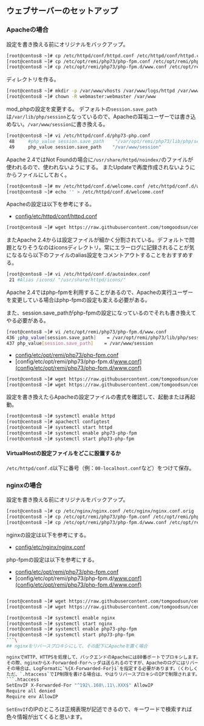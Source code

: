 ## ウェブサーバーのセットアップ

### Apacheの場合

設定を書き換える前にオリジナルをバックアップ。

```bash
[root@centos8 ~]# cp /etc/httpd/conf/httpd.conf /etc/httpd/conf/httpd.conf.orig
[root@centos8 ~]# cp /etc/opt/remi/php73/php-fpm.conf /etc/opt/remi/php73/php-fpm.conf.orig
[root@centos8 ~]# cp /etc/opt/remi/php73/php-fpm.d/www.conf /etc/opt/remi/php73/php-fpm.d/www.conf.orig

```

ディレクトリを作る。

```bash
[root@centos8 ~]# mkdir -p /var/www/vhosts /var/www/logs/httpd /var/www/session
[root@centos8 ~]# chown -R webmaster:webmaster /var/www
```

mod_phpの設定を変更する。
デフォルトの`session.save_path`は`/var/lib/php/session`となっているので、Apacheの耳垢ユーザーでは書き込めない。`/var/www/session`に書き換える。

```bash
[root@centos8 ~]# vi /etc/httpd/conf.d/php73-php.conf
 48     #php_value session.save_path    "/var/opt/remi/php73/lib/php/session"
 49     php_value session.save_path    "/var/www/session"
```

Apache 2.4ではNot Foundの場合に`/usr/share/httpd/noindex/`のファイルが使われるので、使われないようにする。
またUpdateで再度作成されないようにからファイルにしておく。

```bash
[root@centos8 ~]# mv /etc/httpd/conf.d/welcome.conf /etc/httpd/conf.d/welcome.conf.bk
[root@centos8 ~]# echo '' > /etc/httpd/conf.d/welcome.conf
```

Apacheの設定は以下を参考にする。

- [config/etc/httpd/conf/httpd.conf](config/etc/httpd/conf/httpd.conf)

```bash
[root@centos8 ~]# wget https://raw.githubusercontent.com/tomgoodsun/centos8_lamp_configs/master/config/etc/httpd/conf/httpd.conf -O /etc/httpd/conf/httpd.conf
```

またApache 2.4からは設定ファイルが細かく分割されている。デフォルトで問題となりそうなのはiconsディレクトリ。常にエラーログに記録されることが気になるなら以下のファイルのalias設定をコメントアウトすることをおすすめする。

```bash
[root@centos8 ~]# vi /etc/httpd/conf.d/autoindex.conf
 21 #Alias /icons/ "/usr/share/httpd/icons/"
```

Apache 2.4ではphp-fpmを利用することがあるので、Apacheの実行ユーザーを変更している場合はphp-fpmの設定も変える必要がある。

また、session.save_pathがphp-fpmの設定になっているのでそれも書き換えてやる必要がある。

```bash
[root@centos8 ~]# vi /etc/opt/remi/php73/php-fpm.d/www.conf
436 ;php_value[session.save_path]    = /var/opt/remi/php73/lib/php/session
437 php_value[session.save_path]    = /var/www/session
```

- [config/etc/opt/remi/php73/php-fpm.conf](config/etc/opt/remi/php73/php-fpm.conf)
- [config/etc/opt/remi/php73/php-fpm.d/www.conf](config/etc/opt/remi/php73/php-fpm.d/www.conf)

```bash
[root@centos8 ~]# wget https://raw.githubusercontent.com/tomgoodsun/centos8_lamp_configs/master/config/etc/opt/remi/php73/php-fpm.conf -O /etc/opt/remi/php73/php-fpm.conf
[root@centos8 ~]# wget https://raw.githubusercontent.com/tomgoodsun/centos8_lamp_configs/master/config/etc/opt/remi/php73/php-fpm.d/www.conf -O /etc/opt/remi/php73/php-fpm.d/www.conf
```

設定を書き換えたらApacheの設定ファイルの書式を確認して、起動または再起動。

```bash
[root@centos8 ~]# systemctl enable httpd
[root@centos8 ~]# apachectl configtest
[root@centos8 ~]# systemctl start httpd
[root@centos8 ~]# systemctl enable php73-php-fpm
[root@centos8 ~]# systemctl start php73-php-fpm
```

#### VirtualHostの設定ファイルをどこに設置するか

`/etc/httpd/conf.d`以下に番号（例：`00-localhost.conf`など）をつけて保存。

### nginxの場合

設定を書き換える前にオリジナルをバックアップ。

```bash
[root@centos8 ~]# cp /etc/nginx/nginx.conf /etc/nginx/nginx.conf.orig
[root@centos8 ~]# cp /etc/opt/remi/php73/php-fpm.conf /etc/opt/remi/php73/php-fpm.conf.orig
[root@centos8 ~]# cp /etc/opt/remi/php73/php-fpm.d/www.conf /etc/opt/remi/php73/php-fpm.d/www.conf.orig
```

nginxの設定は以下を参考にする。

- [config/etc/nginx/nginx.conf](config/etc/nginx/nginx.conf)

php-fpmの設定は以下を参考にする。

- [config/etc/opt/remi/php73/php-fpm.conf](config/etc/opt/remi/php73/php-fpm.conf)
- [config/etc/opt/remi/php73/php-fpm.d/www.conf](config/etc/opt/remi/php73/php-fpm.d/www.conf)

```bash

[root@centos8 ~]# wget https://raw.githubusercontent.com/tomgoodsun/centos8_lamp_configs/master/config/etc/opt/remi/php73/php-fpm.conf -O /etc/opt/remi/php73/php-fpm.conf
[root@centos8 ~]# wget https://raw.githubusercontent.com/tomgoodsun/centos8_lamp_configs/master/config/etc/opt/remi/php73/php-fpm.d/www.conf -O /etc/opt/remi/php73/php-fpm.d/www.conf
```

```bash
[root@centos8 ~]# systemctl enable nginx
[root@centos8 ~]# systemctl start nginx
[root@centos8 ~]# systemctl enable php73-php-fpm
[root@centos8 ~]# systemctl start php73-php-fpm
```\
## nginxをリバースプロキシにして、その配下にApacheを置く場合

nginxでHTTP、HTTPSを処理して、バックエンドのApacheには80番ポートでプロキシします。  
その際、nginxからX-Forwarded-Forヘッダは送られるのですが、ApacheのログにはリバースプロキシのIPが記録されてしまいます。  
その場合は、LogFormatに`%{X-Forwarded-For}i`を指定する必要があります。（くわしくは`httpd.conf`を参照）  
ただ、`.htaccess`でIP制限を書ける場合は、やはりリバースプロキシのIPで制限されます。その際は以下のように記述します。  
```.htaccess
SetEnvIF X-Forwarded-For "^192\.168\.11\.XXX$" AllowIP
Require all denied
Require env AllowIP
```
`SetEnvIf`のIPのところは正規表現が記述できるので、キーワードで検索すれば色々情報が出てくると思います。
